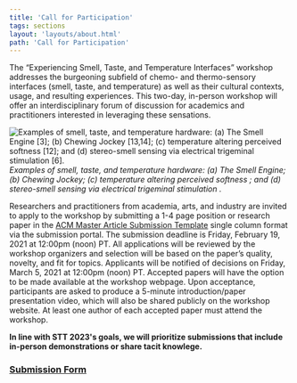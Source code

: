 ```yaml
---
title: 'Call for Participation'
tags: sections
layout: 'layouts/about.html'
path: 'Call for Participation'
---
```


The “Experiencing Smell, Taste, and Temperature Interfaces” workshop addresses the burgeoning subfield of chemo-
and thermo-sensory interfaces (smell, taste, and temperature) as well as their cultural contexts, usage, and resulting
experiences. This two-day, in-person workshop will offer an interdisciplinary forum of discussion for academics and
practitioners interested in leveraging these sensations.

![Examples of smell, taste, and temperature hardware: (a) The Smell Engine [3]; (b) Chewing Jockey [13,14]; (c) temperature altering perceived softness [12]; and (d) stereo-smell sensing via electrical trigeminal stimulation [6].](./images/ExampleDevices.jpg)
*Examples of smell, taste, and temperature hardware: (a) The Smell Engine; (b) Chewing Jockey; (c) temperature altering perceived softness ; and (d) stereo-smell sensing via electrical trigeminal stimulation .*

Researchers and practitioners from academia, arts, and industry are invited to apply to the workshop by submitting a 1-4 page position or research paper in the [ACM Master Article Submission Template](https://chi2021.acm.org/for-authors/chi-publication-formats) single column format via the submission portal. The submission deadline is Friday, February 19, 2021 at 12:00pm (noon) PT. All applications will be reviewed by the workshop organizers and selection will be based on the paper’s quality, novelty, and fit for topics. Applicants will be notified of decisions on Friday, March 5, 2021 at 12:00pm (noon) PT. Accepted papers will have the option to be made available at the workshop webpage. Upon acceptance, participants are asked to produce a 5-minute introduction/paper presentation video, which will also be shared publicly on the workshop website. At least one author of each accepted paper must attend the workshop.

**In line with STT 2023's goals, we will prioritize submissions that include in-person demonstrations or share tacit knowlege.**

### [Submission Form](https://easychair.org/cfp/STT2023)